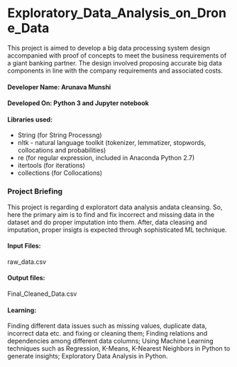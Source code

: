 # Exploratory_Data_Analysis_on_Drone_Data
This project is aimed to develop a big data processing system design accompanied with proof of concepts to meet the business requirements of a giant banking partner. The design involved proposing accurate big data components in line with the company requirements and associated costs.
#### Developer Name: Arunava Munshi
#### Developed On: Python 3 and Jupyter notebook
#### Libraries used: 
* String (for String Processng)
* nltk - natural language toolkit (tokenizer, lemmatizer, stopwords, collocations and probabilities)
* re (for regular expression, included in Anaconda Python 2.7) 
* itertools (for iterations)
* collections (for Collocations)
### Project Briefing
This project is regarding d exploratort data analysis andata cleansing. So, here the primary aim is to find and fix incorrect and missing data in the dataset and do proper imputation into them. After, data cleasing and imputation, proper insigts is expected through sophisticated ML technique.
#### Input Files: 
raw_data.csv
#### Output files:
Final_Cleaned_Data.csv
#### Learning:
Finding different data issues such as missing values, duplicate data, incorrect data etc. and fixing or cleaning them; Finding relations and dependencies among different data columns; Using Machine Learning techniques such as Regression, K-Means, K-Nearest Neighbors in Python to generate insights; Exploratory Data Analysis in Python.

